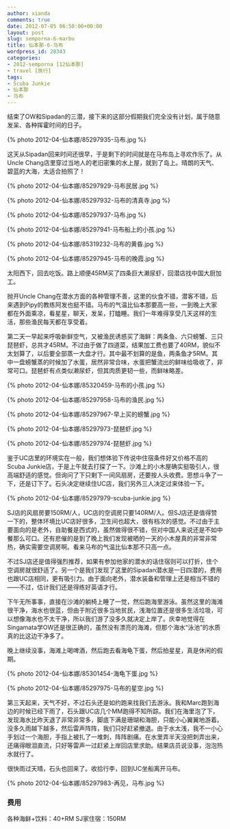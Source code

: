 ```yaml
---
author: xianda
comments: true
date: 2012-07-05 06:50:00+00:00
layout: post
slug: semporna-6-marbu
title: 仙本那-6-马布
wordpress_id: 28343
categories:
- 2012-semporna [12仙本那]
- travel [旅行]
tags:
- Scuba Junkie
- 仙本那
- 马布
---
```


结束了OW和Sipadan的三潜，接下来的这部分假期我们完全没有计划，属于随意发呆、各种挥霍时间的日子。

{% photo 2012-04-仙本娜/85297935-马布.jpg %}

这天从Sipadan回来时间还很早，于是剩下的时间就是在马布岛上寻欢作乐了。从Uncle Chang店里穿过当地人的老旧密集的水上屋，就到了岛上。晴朗的天气、碧蓝的大海，太适合拍照了！

<!-- more -->

{% photo 2012-04-仙本娜/85297929-马布民居.jpg %}

{% photo 2012-04-仙本娜/85297932-马布的清真寺.jpg %}

{% photo 2012-04-仙本娜/85297937-马布.jpg %}

{% photo 2012-04-仙本娜/85297941-马布船上的小孩.jpg %}

{% photo 2012-04-仙本娜/85319232-马布的黄昏.jpg %}

{% photo 2012-04-仙本娜/85297945-马布的晚霞.jpg %}

太阳西下，回去吃饭。路上顺便45RM买了四条巨大濑尿虾，回潜店找中国大厨加工。

抛开Uncle Chang在潜水方面的各种管理不善，这里的伙食不错，潜客不错，后来遇到Pipy的教练阿发也挺不错。马布的气温比仙本那要高一些，一到晚上大家都在外面乘凉，看星星，聊天，发呆，打瞌睡。我们一年难得享受几天这样的生活，那些渔民每天都在享受着。

第二天一早起来呼吸新鲜空气，又被渔民诱惑买了海鲜：两条鱼、六只螃蟹、三只琵琶虾，总共才45RM。不过由于做了四道菜，结果加工费也要了40RM，貌似不太划算了，以后要全部蒸一大盘才行。其中最不划算的是鱼，两条鱼才5RM。其中一盘螃蟹蒸的时候加了水蛋，居然非常合味，水蛋把蟹流出的鲜味给吸收了，非常可口。琵琶虾有点类似濑尿虾，但其肉质更韧一些，而鲜味略差。

{% photo 2012-04-仙本娜/85320459-马布的小孩.jpg %}

{% photo 2012-04-仙本娜/85297958-马布的渔民.jpg %}

{% photo 2012-04-仙本娜/85297967-早上买的螃蟹.jpg %}

{% photo 2012-04-仙本娜/85297973-琵琶虾.jpg %}

{% photo 2012-04-仙本娜/85297974-琵琶虾.jpg %}

鉴于UC店里的环境实在一般，我们想体验下传说中住宿条件好又价格不高的Scuba Junkie店，于是上午就去打探了一下。沙滩上的小木屋确实挺吸引人，很高端舒适的感觉。但询问了下只剩下一间风扇房，还要按人头收费。思想斗争了一下，还是订下了。石头决定继续住UC店，我们另外三人决定过来体验一下。

{% photo 2012-04-仙本娜/85297979-scuba-junkie.jpg %}

SJ店的风扇房要150RM/人，UC店的空调房只要140RM/人。但SJ店还是值得赞一下的，整体环境比UC店好很多，卫生间也超大，很有档次的感觉。不过由于主要面向的是老外，自助餐是西式的，虽然做得很不错，但对中国人来说还是不如中餐那么可口。还有悲催的是到了晚上我们发现被晒的一天的小木屋真的非常非常热，确实需要空调房啊。看来马布的气温比仙本那不只高一点。

不过SJ店还是值得强烈推荐，如果有参加他家的潜水的话住宿则可以打折，住个空调房就很舒适了。另一个是我们发现了这里的Sipadan潜水是一日四潜的，费用也跟UC店相同，更有吸引力。由于面向老外，潜水装备和管理上还是相当不错的——不过，估计我们还是得练好英语才行。

下午无所事事，直接在沙滩的躺椅上睡了一觉，然后跑海里游泳。虽然这里的海滩很干净，海水也很蓝，但由于附近很多当地贫民，浅海位置还是很多生活垃圾，可以想像海水也不太干净，所以我们游了没多久就决定上岸了。庆幸地觉得在Singamata学OW还是很正确的，虽然没有漂亮的海滩，但那个海水“泳池”的水质真的比这边干净多了。

晚上继续没事，海滩上喝啤酒，然后跑去看海龟下蛋，然后拍星星，真是休闲的假期。

{% photo 2012-04-仙本娜/85301454-海龟下蛋.jpg %}

{% photo 2012-04-仙本娜/85297975-马布的星空.jpg %}

第三天起来，天气不好，不过石头还是如约跑来找我们去游泳。我和Marc跑到海边的时候已经下雨了，石头跟UC店几个MM跑得不知所踪。我们在海里泡了下，发现海水比昨天退了非常非常多，脚底下满是珊瑚和海胆，只能小心翼翼地游着。没多久雨越下越多，然后雷声阵阵，我们只好赶紧撤退。由于水太浅，我不一小心手划过一个海胆，手指上被扎了一堆刺，阵阵剧痛。在水里弄半天没把刺弄出来，还痛得眼泪直流，只好等雷声一过赶紧上岸回店里求助。结果店员说没事，泡泡热水就行了。

很快雨过天晴，石头也回来了。收拾行李，回到UC坐船离开马布。

{% photo 2012-04-仙本娜/85297983-再见，马布.jpg %}

### 费用

各种海鲜+饮料：40+RM
SJ家住宿：150RM
